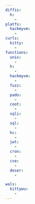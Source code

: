 ```yaml
---
diffis:
  h:
    -
platfs:
  hackmyvm:
    -
curls:
  kitty:
    -
functions:
  unix:
    -
  h:
    -
  hackmyvm:
    -
  fuzz:
    -
  pado:
    -
  coot:
    -
  sqli:
    -
  sql:
    -
  hc:
    -
  jwt:
    -
  cron:
    -
  cve:
    -
  deser:
    -

wals:
  kittywu:
    -
---
```

